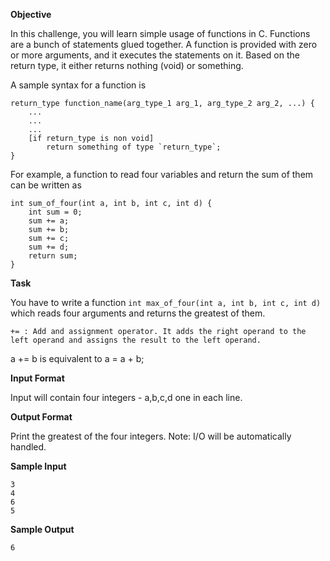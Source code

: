 **Objective**

In this challenge, you will learn simple usage of functions in C. Functions are a bunch of statements glued together. A function is provided with zero or more arguments, and it executes the statements on it. Based on the return type, it either returns nothing (void) or something.

A sample syntax for a function is

	return_type function_name(arg_type_1 arg_1, arg_type_2 arg_2, ...) {
    	...
        ...
        ...
        [if return_type is non void]
        	return something of type `return_type`;
    }

For example, a function to read four variables and return the sum of them can be written as

	int sum_of_four(int a, int b, int c, int d) {
    	int sum = 0;
        sum += a;
        sum += b;
        sum += c;
        sum += d;
        return sum;
    }

**Task**

You have to write a function `int max_of_four(int a, int b, int c, int d)` which reads four arguments and returns the greatest of them.

```
+= : Add and assignment operator. It adds the right operand to the left operand and assigns the result to the left operand.
```

a += b is equivalent to a = a + b;

**Input Format**

Input will contain four integers - a,b,c,d one in each line.

**Output Format**

Print the greatest of the four integers.
Note: I/O will be automatically handled.

**Sample Input**

```
3
4
6
5
```

**Sample Output**

```
6
```